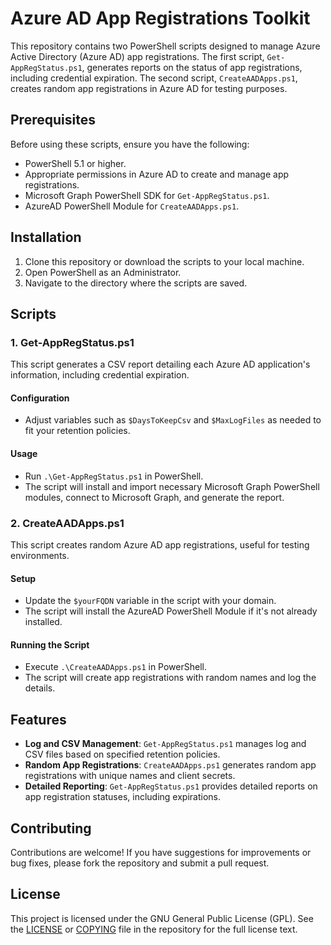 # Azure AD App Registrations Toolkit

This repository contains two PowerShell scripts designed to manage Azure Active Directory (Azure AD) app registrations. The first script, `Get-AppRegStatus.ps1`, generates reports on the status of app registrations, including credential expiration. The second script, `CreateAADApps.ps1`, creates random app registrations in Azure AD for testing purposes.

## Prerequisites

Before using these scripts, ensure you have the following:
- PowerShell 5.1 or higher.
- Appropriate permissions in Azure AD to create and manage app registrations.
- Microsoft Graph PowerShell SDK for `Get-AppRegStatus.ps1`.
- AzureAD PowerShell Module for `CreateAADApps.ps1`.

## Installation

1. Clone this repository or download the scripts to your local machine.
2. Open PowerShell as an Administrator.
3. Navigate to the directory where the scripts are saved.

## Scripts

### 1. Get-AppRegStatus.ps1

This script generates a CSV report detailing each Azure AD application's information, including credential expiration.

#### Configuration

- Adjust variables such as `$DaysToKeepCsv` and `$MaxLogFiles` as needed to fit your retention policies.

#### Usage

- Run `.\Get-AppRegStatus.ps1` in PowerShell.
- The script will install and import necessary Microsoft Graph PowerShell modules, connect to Microsoft Graph, and generate the report.

### 2. CreateAADApps.ps1

This script creates random Azure AD app registrations, useful for testing environments.

#### Setup

- Update the `$yourFQDN` variable in the script with your domain.
- The script will install the AzureAD PowerShell Module if it's not already installed.

#### Running the Script

- Execute `.\CreateAADApps.ps1` in PowerShell.
- The script will create app registrations with random names and log the details.

## Features

- **Log and CSV Management**: `Get-AppRegStatus.ps1` manages log and CSV files based on specified retention policies.
- **Random App Registrations**: `CreateAADApps.ps1` generates random app registrations with unique names and client secrets.
- **Detailed Reporting**: `Get-AppRegStatus.ps1` provides detailed reports on app registration statuses, including expirations.

## Contributing

Contributions are welcome! If you have suggestions for improvements or bug fixes, please fork the repository and submit a pull request.

## License

This project is licensed under the GNU General Public License (GPL). See the [LICENSE](LICENSE) or [COPYING](COPYING) file in the repository for the full license text.
